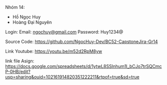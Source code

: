Nhóm 14:

- Hồ Ngọc Huy
- Hoàng Đại Nguyên

Login:
Email: ngochuy@gmail.com
Password: Huy1234@

Source Code: https://github.com/NgocHuy-Dev/BC52-CapstoneJira-Gr14

Link Youtube: https://youtu.be/m52d2RpM8yw

link file Asign:
https://docs.google.com/spreadsheets/d/1ytwL8SSlnhum1I_bCJo7trSQCmcP-0HB/edit?usp=sharing&ouid=102161914820351222211&rtpof=true&sd=true
